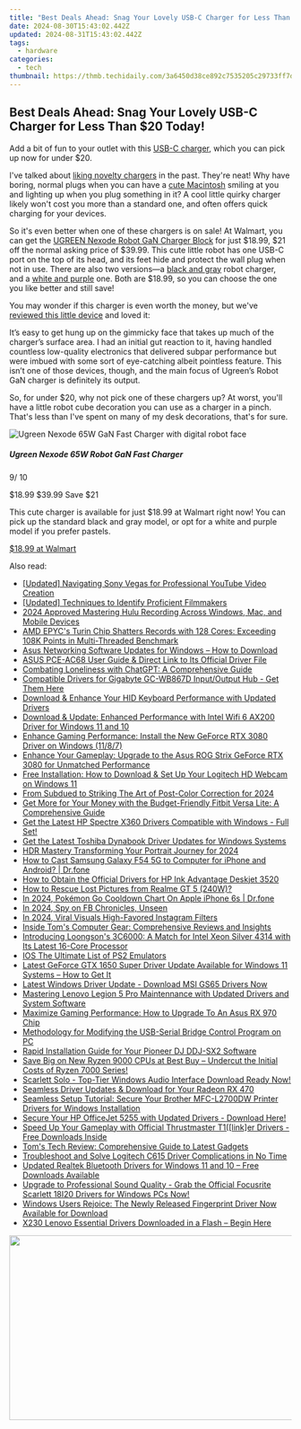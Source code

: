 ```yaml
---
title: "Best Deals Ahead: Snag Your Lovely USB-C Charger for Less Than $20 Today!"
date: 2024-08-30T15:43:02.442Z
updated: 2024-08-31T15:43:02.442Z
tags:
  - hardware
categories:
  - tech
thumbnail: https://thmb.techidaily.com/3a6450d38ce892c7535205c29733ff7dff27b71eb93bcfd6c5404c0b4c13772a.jpg
---
```


## Best Deals Ahead: Snag Your Lovely USB-C Charger for Less Than $20 Today!

Add a bit of fun to your outlet with this [USB-C charger](https://some-techniques.techidaily.com/freedom-in-viewing-is-vlc-more-powerful-than-mpc-for-2024/), which you can pick up now for under $20.

 I've talked about [liking novelty chargers](https://desktop-recording.techidaily.com/updated-revolutionize-recording-the-ultimate-guide-to-minecraft-screenshots-on-mac-for-2024/) in the past. They're neat! Why have boring, normal plugs when you can have a [cute Macintosh](https://drop.com/buy/retro-pc-gan-fast-charger) smiling at you and lighting up when you plug something in it? A cool little quirky charger likely won't cost you more than a standard one, and often offers quick charging for your devices.

 So it's even better when one of these chargers is on sale! At Walmart, you can get the [UGREEN Nexode Robot GaN Charger Block](https://redirect.viglink.com/?key=e7eab128eb8d1c53e14db14f4c632447&cuid=UUhtgUeUpU2005072&u=https%3A%2F%2Fwww.walmart.com%2Fip%2Fseort%2F5085800962) for just $18.99, $21 off the normal asking price of $39.99\. This cute little robot has one USB-C port on the top of its head, and its feet hide and protect the wall plug when not in use. There are also two versions—a [black and gray](https://redirect.viglink.com/?key=e7eab128eb8d1c53e14db14f4c632447&cuid=UUhtgUeUpU2005072&u=https%3A%2F%2Fwww.walmart.com%2Fip%2Fseort%2F5085800962) robot charger, and a [white and purple](https://redirect.viglink.com/?key=e7eab128eb8d1c53e14db14f4c632447&cuid=UUhtgUeUpU2005072&u=https%3A%2F%2Fwww.walmart.com%2Fip%2Fseort%2F5087016170) one. Both are $18.99, so you can choose the one you like better and still save!

 You may wonder if this charger is even worth the money, but we've [reviewed this little device](https://youtube-clips.techidaily.com/tech-savvy-tips-for-downloading-youtube-playlists-fast/) and loved it:

 It’s easy to get hung up on the gimmicky face that takes up much of the charger’s surface area. I had an initial gut reaction to it, having handled countless low-quality electronics that delivered subpar performance but were imbued with some sort of eye-catching albeit pointless feature. This isn’t one of those devices, though, and the main focus of Ugreen’s Robot GaN charger is definitely its output.

 So, for under $20, why not pick one of these chargers up? At worst, you'll have a little robot cube decoration you can use as a charger in a pinch. That's less than I've spent on many of my desk decorations, that's for sure.

![Ugreen Nexode 65W GaN Fast Charger with digital robot face](https://static1.howtogeekimages.com/wordpress/wp-content/uploads/2023/09/ugreen-nexode-65w-gan-charger.png) 

#####  Ugreen Nexode 65W Robot GaN Fast Charger

9/ 10 

$18.99 $39.99 Save $21 

This cute charger is available for just $18.99 at Walmart right now! You can pick up the standard black and gray model, or opt for a white and purple model if you prefer pastels.

[$18.99 at Walmart](https://redirect.viglink.com/?key=e7eab128eb8d1c53e14db14f4c632447&cuid=UUhtgUeUpU2005072&u=https%3A%2F%2Fwww.walmart.com%2Fip%2Fseort%2F5087016170)

<ins class="adsbygoogle"
     style="display:block"
     data-ad-format="autorelaxed"
     data-ad-client="ca-pub-7571918770474297"
     data-ad-slot="1223367746"></ins>



<ins class="adsbygoogle"
     style="display:block"
     data-ad-client="ca-pub-7571918770474297"
     data-ad-slot="8358498916"
     data-ad-format="auto"
     data-full-width-responsive="true"></ins>

<span class="atpl-alsoreadstyle">Also read:</span>
<div><ul>
<li><a href="https://facebook-record-videos.techidaily.com/updated-navigating-sony-vegas-for-professional-youtube-video-creation/"><u>[Updated] Navigating Sony Vegas for Professional YouTube Video Creation</u></a></li>
<li><a href="https://some-approaches.techidaily.com/updated-techniques-to-identify-proficient-filmmakers/"><u>[Updated] Techniques to Identify Proficient Filmmakers</u></a></li>
<li><a href="https://visual-screen-recording.techidaily.com/2024-approved-mastering-hulu-recording-across-windows-mac-and-mobile-devices/"><u>2024 Approved  Mastering Hulu Recording Across Windows, Mac, and Mobile Devices</u></a></li>
<li><a href="https://hardware-help.techidaily.com/amd-epycs-turin-chip-shatters-records-with-128-cores-exceeding-108k-points-in-multi-threaded-benchmark/"><u>AMD EPYC's Turin Chip Shatters Records with 128 Cores: Exceeding 108K Points in Multi-Threaded Benchmark</u></a></li>
<li><a href="https://hardware-help.techidaily.com/asus-networking-software-updates-for-windows-how-to-download/"><u>Asus Networking Software Updates for Windows – How to Download</u></a></li>
<li><a href="https://hardware-help.techidaily.com/asus-pce-ac68-user-guide-and-direct-link-to-its-official-driver-file/"><u>ASUS PCE-AC68 User Guide & Direct Link to Its Official Driver File</u></a></li>
<li><a href="https://tech-haven.techidaily.com/combating-loneliness-with-chatgpt-a-comprehensive-guide/"><u>Combating Loneliness with ChatGPT: A Comprehensive Guide</u></a></li>
<li><a href="https://hardware-help.techidaily.com/compatible-drivers-for-gigabyte-gc-wb867d-inputoutput-hub-get-them-here/"><u>Compatible Drivers for Gigabyte GC-WB867D Input/Output Hub - Get Them Here</u></a></li>
<li><a href="https://hardware-help.techidaily.com/download-and-enhance-your-hid-keyboard-performance-with-updated-drivers/"><u>Download & Enhance Your HID Keyboard Performance with Updated Drivers</u></a></li>
<li><a href="https://hardware-help.techidaily.com/download-and-update-enhanced-performance-with-intel-wifi-6-ax200-driver-for-windows-11-and-10/"><u>Download & Update: Enhanced Performance with Intel Wifi 6 AX200 Driver for Windows 11 and 10</u></a></li>
<li><a href="https://hardware-help.techidaily.com/enhance-gaming-performance-install-the-new-geforce-rtx-3080-driver-on-windows-1187/"><u>Enhance Gaming Performance: Install the New GeForce RTX 3080 Driver on Windows (11/8/7)</u></a></li>
<li><a href="https://hardware-help.techidaily.com/enhance-your-gameplay-upgrade-to-the-asus-rog-strix-geforce-rtx-3080-for-unmatched-performance/"><u>Enhance Your Gameplay: Upgrade to the Asus ROG Strix GeForce RTX 3080 for Unmatched Performance</u></a></li>
<li><a href="https://hardware-help.techidaily.com/free-installation-how-to-download-and-set-up-your-logitech-hd-webcam-on-windows-11/"><u>Free Installation: How to Download & Set Up Your Logitech HD Webcam on Windows 11</u></a></li>
<li><a href="https://some-knowledge.techidaily.com/from-subdued-to-striking-the-art-of-post-color-correction-for-2024/"><u>From Subdued to Striking  The Art of Post-Color Correction for 2024</u></a></li>
<li><a href="https://buynow-help.techidaily.com/get-more-for-your-money-with-the-budget-friendly-fitbit-versa-lite-a-comprehensive-guide/"><u>Get More for Your Money with the Budget-Friendly Fitbit Versa Lite: A Comprehensive Guide</u></a></li>
<li><a href="https://hardware-help.techidaily.com/get-the-latest-hp-spectre-x360-drivers-compatible-with-windows-full-set/"><u>Get the Latest HP Spectre X360 Drivers Compatible with Windows - Full Set!</u></a></li>
<li><a href="https://hardware-help.techidaily.com/get-the-latest-toshiba-dynabook-driver-updates-for-windows-systems/"><u>Get the Latest Toshiba Dynabook Driver Updates for Windows Systems</u></a></li>
<li><a href="https://some-knowledge.techidaily.com/hdr-mastery-transforming-your-portrait-journey-for-2024/"><u>HDR Mastery  Transforming Your Portrait Journey for 2024</u></a></li>
<li><a href="https://screen-mirror.techidaily.com/how-to-cast-samsung-galaxy-f54-5g-to-computer-for-iphone-and-android-drfone-by-drfone-android/"><u>How to Cast Samsung Galaxy F54 5G to Computer for iPhone and Android? | Dr.fone</u></a></li>
<li><a href="https://hardware-help.techidaily.com/how-to-obtain-the-official-drivers-for-hp-ink-advantage-deskjet-3520/"><u>How to Obtain the Official Drivers for HP Ink Advantage Deskjet 3520</u></a></li>
<li><a href="https://blog-min.techidaily.com/how-to-rescue-lost-pictures-from-realme-gt-5-240w-by-fonelab-android-recover-pictures/"><u>How to Rescue Lost Pictures from Realme GT 5 (240W)?</u></a></li>
<li><a href="https://ios-pokemon-go.techidaily.com/in-2024-pokemon-go-cooldown-chart-on-apple-iphone-6s-drfone-by-drfone-virtual-ios/"><u>In 2024, Pokémon Go Cooldown Chart On Apple iPhone 6s | Dr.fone</u></a></li>
<li><a href="https://facebook-videos.techidaily.com/in-2024-spy-on-fb-chronicles-unseen/"><u>In 2024, Spy on FB Chronicles, Unseen</u></a></li>
<li><a href="https://instagram-videos.techidaily.com/in-2024-viral-visuals-high-favored-instagram-filters/"><u>In 2024, Viral Visuals  High-Favored Instagram Filters</u></a></li>
<li><a href="https://hardware-help.techidaily.com/inside-toms-computer-gear-comprehensive-reviews-and-insights/"><u>Inside Tom's Computer Gear: Comprehensive Reviews and Insights</u></a></li>
<li><a href="https://hardware-help.techidaily.com/introducing-loongsons-3c6000-a-match-for-intel-xeon-silver-4314-with-its-latest-16-core-processor/"><u>Introducing Loongson's 3C6000: A Match for Intel Xeon Silver 4314 with Its Latest 16-Core Processor</u></a></li>
<li><a href="https://visual-screen-recording.techidaily.com/ios-the-ultimate-list-of-ps2-emulators/"><u>IOS  The Ultimate List of PS2 Emulators</u></a></li>
<li><a href="https://hardware-help.techidaily.com/latest-geforce-gtx-1650-super-driver-update-available-for-windows-11-systems-how-to-get-it/"><u>Latest GeForce GTX 1650 Super Driver Update Available for Windows 11 Systems – How to Get It</u></a></li>
<li><a href="https://hardware-help.techidaily.com/latest-windows-driver-update-download-msi-gs65-drivers-now/"><u>Latest Windows Driver Update - Download MSI GS65 Drivers Now</u></a></li>
<li><a href="https://hardware-help.techidaily.com/mastering-lenovo-legion-5-pro-maintennance-with-updated-drivers-and-system-software/"><u>Mastering Lenovo Legion 5 Pro Maintennance with Updated Drivers and System Software</u></a></li>
<li><a href="https://hardware-help.techidaily.com/maximize-gaming-performance-how-to-upgrade-to-an-asus-rx-970-chip/"><u>Maximize Gaming Performance: How to Upgrade To An Asus RX 970 Chip</u></a></li>
<li><a href="https://hardware-help.techidaily.com/methodology-for-modifying-the-usb-serial-bridge-control-program-on-pc/"><u>Methodology for Modifying the USB-Serial Bridge Control Program on PC</u></a></li>
<li><a href="https://hardware-help.techidaily.com/rapid-installation-guide-for-your-pioneer-dj-ddj-sx2-software/"><u>Rapid Installation Guide for Your Pioneer DJ DDJ-SX2 Software</u></a></li>
<li><a href="https://hardware-help.techidaily.com/1723262291539-save-big-on-new-ryzen-9000-cpus-at-best-buy-undercut-the-initial-costs-of-ryzen-7000-series/"><u>Save Big on New Ryzen 9000 CPUs at Best Buy – Undercut the Initial Costs of Ryzen 7000 Series!</u></a></li>
<li><a href="https://hardware-help.techidaily.com/scarlett-solo-top-tier-windows-audio-interface-download-ready-now/"><u>Scarlett Solo - Top-Tier Windows Audio Interface Download Ready Now!</u></a></li>
<li><a href="https://hardware-help.techidaily.com/seamless-driver-updates-and-download-for-your-radeon-rx-470/"><u>Seamless Driver Updates & Download for Your Radeon RX 470</u></a></li>
<li><a href="https://hardware-help.techidaily.com/seamless-setup-tutorial-secure-your-brother-mfc-l2700dw-printer-drivers-for-windows-installation/"><u>Seamless Setup Tutorial: Secure Your Brother MFC-L2700DW Printer Drivers for Windows Installation</u></a></li>
<li><a href="https://hardware-help.techidaily.com/secure-your-hp-officejet-5255-with-updated-drivers-download-here/"><u>Secure Your HP OfficeJet 5255 with Updated Drivers - Download Here!</u></a></li>
<li><a href="https://hardware-help.techidaily.com/speed-up-your-gameplay-with-official-thrustmaster-t1linker-drivers-free-downloads-inside/"><u>Speed Up Your Gameplay with Official Thrustmaster T1([link]er Drivers - Free Downloads Inside</u></a></li>
<li><a href="https://hardware-help.techidaily.com/toms-tech-review-comprehensive-guide-to-latest-gadgets/"><u>Tom's Tech Review: Comprehensive Guide to Latest Gadgets</u></a></li>
<li><a href="https://hardware-help.techidaily.com/troubleshoot-and-solve-logitech-c615-driver-complications-in-no-time/"><u>Troubleshoot and Solve Logitech C615 Driver Complications in No Time</u></a></li>
<li><a href="https://hardware-help.techidaily.com/updated-realtek-bluetooth-drivers-for-windows-11-and-10-free-downloads-available/"><u>Updated Realtek Bluetooth Drivers for Windows 11 and 10 – Free Downloads Available</u></a></li>
<li><a href="https://hardware-help.techidaily.com/upgrade-to-professional-sound-quality-grab-the-official-focusrite-scarlett-18i20-drivers-for-windows-pcs-now/"><u>Upgrade to Professional Sound Quality - Grab the Official Focusrite Scarlett 18I20 Drivers for Windows PCs Now!</u></a></li>
<li><a href="https://hardware-help.techidaily.com/windows-users-rejoice-the-newly-released-fingerprint-driver-now-available-for-download/"><u>Windows Users Rejoice: The Newly Released Fingerprint Driver Now Available for Download</u></a></li>
<li><a href="https://hardware-help.techidaily.com/x230-lenovo-essential-drivers-downloaded-in-a-flash-begin-here/"><u>X230 Lenovo Essential Drivers Downloaded in a Flash – Begin Here</u></a></li>
</ul></div>

<!-- affiliate ads begin -->
<a href="https://ursime.pxf.io/c/5597632/2092236/16384" target="_top" id="2092236"><img src="//a.impactradius-go.com/display-ad/16384-2092236" border="0" alt="" width="1920" height="329"/></a><img height="0" width="0" src="https://imp.pxf.io/i/5597632/2092236/16384" style="position:absolute;visibility:hidden;" border="0" />
<!-- affiliate ads end -->